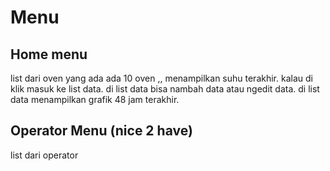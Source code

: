 # Menu

## Home menu
list dari oven yang ada
ada 10 oven ,, menampilkan suhu terakhir.
kalau di klik masuk ke list data.
di list data bisa nambah data atau ngedit data.
di list data menampilkan grafik 48 jam terakhir.

## Operator Menu (nice 2 have)
list dari operator

